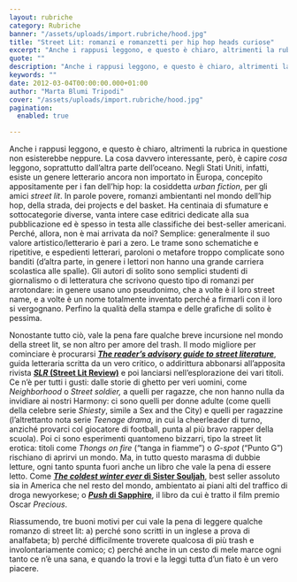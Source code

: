```yaml
---
layout: rubriche
category: Rubriche
banner: "/assets/uploads/import.rubriche/hood.jpg"
title: "Street Lit: romanzi e romanzetti per hip hop heads curiose"
excerpt: "Anche i rappusi leggono, e questo è chiaro, altrimenti la rubrica in questione non esisterebbe neppure. La cosa davvero interessante, però, è capire cosa leggono, soprattutto dall’altra parte dell’oceano. Negli Stati Uniti, infatti, esiste un genere letterario ancora non importato in Europa, concepito appositamente per i fan dell’hip hop: la cosiddetta urban fiction, per gli [&hellip"
quote: ""
description: "Anche i rappusi leggono, e questo è chiaro, altrimenti la rubrica in questione non esisterebbe neppure. La cosa davvero interessante, però, è capire cosa leggono, soprattutto dall’altra parte dell’oceano. Negli Stati Uniti, infatti, esiste un genere letterario ancora non importato in Europa, concepito appositamente per i fan dell’hip hop: la cosiddetta urban fiction, per gli [&hellip"
keywords: ""
date: 2012-03-04T00:00:00.000+01:00
author: "Marta Blumi Tripodi"
cover: "/assets/uploads/import.rubriche/hood.jpg"
pagination:
  enabled: true

---
```


Anche i rappusi leggono, e questo è chiaro, altrimenti la rubrica in questione non esisterebbe neppure. La cosa davvero interessante, però, è capire _cosa_ leggono, soprattutto dall’altra parte dell’oceano. Negli Stati Uniti, infatti, esiste un genere letterario ancora non importato in Europa, concepito appositamente per i fan dell’hip hop: la cosiddetta _urban fiction_, per gli amici _street lit_. In parole povere, romanzi ambientanti nel mondo dell’hip hop, della strada, dei projects e del basket. Ha centinaia di sfumature e sottocategorie diverse, vanta intere case editrici dedicate alla sua pubblicazione ed è spesso in testa alle classifiche dei best-seller americani. Perché, allora, non è mai arrivata da noi? Semplice: generalmente il suo valore artistico/letterario è pari a zero. Le trame sono schematiche e ripetitive, e espedienti letterari, paroloni o metafore troppo complicate sono banditi (d’altra parte, in genere i lettori non hanno una grande carriera scolastica alle spalle). Gli autori di solito sono semplici studenti di giornalismo o di letteratura che scrivono questo tipo di romanzi per arrotondare: in genere usano uno pseudonimo, che a volte è il loro street name, e a volte è un nome totalmente inventato perché a firmarli con il loro si vergognano. Perfino la qualità della stampa e delle grafiche di solito è pessima.

Nonostante tutto ciò, vale la pena fare qualche breve incursione nel mondo della street lit, se non altro per amore del trash. Il modo migliore per cominciare è procurarsi **_[The reader’s advisory guide to street literature](https://www.amazon.com/Readers-Advisory-Guide-Street-Literature/dp/0838911102/ "http://www.amazon.com/Readers-Advisory-Guide-Street-Literature/dp/0838911102/")_**, guida letteraria scritta da un vero critico, o addirittura abbonarsi all’apposita rivista **[_SLR_ (Street Lit Review)](http://streetlitreview.com/ "http://streetlitreview.com/")** e poi lanciarsi nell’esplorazione dei vari titoli. Ce n’è per tutti i gusti: dalle storie di ghetto per veri uomini, come _Neighborhood_ o _Street soldier,_ a quelli per ragazze, che non hanno nulla da invidiare ai nostri Harmony: ci sono quelli per donne adulte (come quelli della celebre serie _Shiesty_, simile a Sex and the City) e quelli per ragazzine (l’altrettanto nota serie _Teenage drama,_ in cui la cheerleader di turno, anziché provarci col giocatore di football, punta al più bravo rapper della scuola). Poi ci sono esperimenti quantomeno bizzarri, tipo la street lit erotica: titoli come _Thongs on fire_ (“tanga in fiamme”) o _G-spot_ (“Punto G”) rischiano di aprirvi un mondo. Ma, in tutto questo marasma di dubbie letture, ogni tanto spunta fuori anche un libro che vale la pena di essere letto. Come **[_The coldest winter ever_ di Sister Souljah](https://www.amazon.com/Coldest-Winter-Ever-Sister-Souljah/dp/1416521690/ref=pd%5Fsim%5Fb%5F3 "http://www.amazon.com/Coldest-Winter-Ever-Sister-Souljah/dp/1416521690/ref=pd_sim_b_3")**, best seller assoluto sia in America che nel resto del mondo, ambientato ai piani alti del traffico di droga newyorkese; o **[_Push_ di Sapphire](https://www.amazon.com/Push-Sapphire/dp/B005IUHU50/ref=sr%5F1%5F3?s=books&ie=UTF8&qid=1330881442&sr=1-3 "http://www.amazon.com/Push-Sapphire/dp/B005IUHU50/ref=sr_1_3?s=books&ie=UTF8&qid=1330881442&sr=1-3")**, il libro da cui è tratto il film premio Oscar _Precious_.

Riassumendo, tre buoni motivi per cui vale la pena di leggere qualche romanzo di street lit: a) perché sono scritti in un inglese a prova di analfabeta; b) perché difficilmente troverete qualcosa di più trash e involontariamente comico; c) perché anche in un cesto di mele marce ogni tanto ce n’è una sana, e quando la trovi e la leggi tutta d’un fiato è un vero piacere.